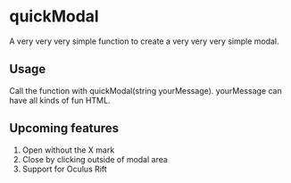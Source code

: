 # quickModal
A very very very simple function to create a very very very simple modal.

## Usage
Call the function with quickModal(string yourMessage). yourMessage can have all kinds of fun HTML. 

## Upcoming features
1. Open without the X mark
2. Close by clicking outside of modal area
3. Support for Oculus Rift
